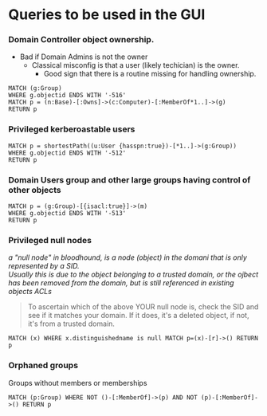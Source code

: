 # Queries to be used in the GUI

### Domain Controller object ownership.
- Bad if Domain Admins is not the owner
     - Classical misconfig is that a user (likely techician) is the owner. 
        - Good sign that there is a routine missing for handling ownership.
```
MATCH (g:Group)
WHERE g.objectid ENDS WITH '-516'
MATCH p = (n:Base)-[:Owns]->(c:Computer)-[:MemberOf*1..]->(g)
RETURN p
```

### Privileged kerberoastable users
```
MATCH p = shortestPath((u:User {hasspn:true})-[*1..]->(g:Group))
WHERE g.objectid ENDS WITH '-512'
RETURN p
```

### Domain Users group and other large groups having control of other objects 
```
MATCH p = (g:Group)-[{isacl:true}]->(m)
WHERE g.objectid ENDS WITH '-513'
RETURN p
```

### Privileged null nodes
*a "null node" in bloodhound, is a node (object) in the domani that is only represented by a SID.*  
*Usually this is due to the object belonging to a trusted domain, or the ojbect has been removed from the domain, but is still referenced in existing objects ACLs*
> To ascertain which of the above YOUR null node is, check the SID and see if it matches your domain. If it does, it's a deleted object, if not, it's from a trusted domain.
```
MATCH (x) WHERE x.distinguishedname is null MATCH p=(x)-[r]->() RETURN p
```

### Orphaned groups
Groups without members or memberships
```
MATCH (p:Group) WHERE NOT ()-[:MemberOf]->(p) AND NOT (p)-[:MemberOf]->() RETURN p
```